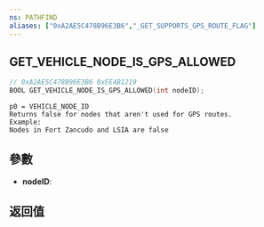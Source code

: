 ```yaml
---
ns: PATHFIND
aliases: ["0xA2AE5C478B96E3B6","_GET_SUPPORTS_GPS_ROUTE_FLAG"]
---
```

## GET_VEHICLE_NODE_IS_GPS_ALLOWED

```c
// 0xA2AE5C478B96E3B6 0xEE4B1219
BOOL GET_VEHICLE_NODE_IS_GPS_ALLOWED(int nodeID);
```

```
p0 = VEHICLE_NODE_ID  
Returns false for nodes that aren't used for GPS routes.  
Example:  
Nodes in Fort Zancudo and LSIA are false  
```

## 參數
* **nodeID**: 

## 返回值
